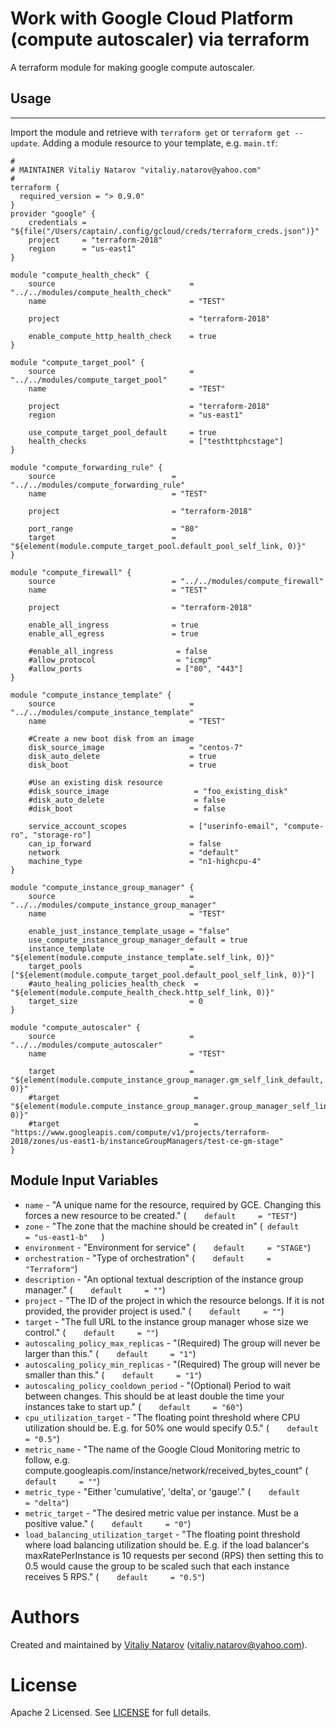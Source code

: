 # Work with Google Cloud  Platform (compute autoscaler) via terraform

A terraform module for making google compute autoscaler.
 
## Usage
--------

Import the module and retrieve with ```terraform get``` or ```terraform get --update```. Adding a module resource to your template, e.g. `main.tf`:

```
#
# MAINTAINER Vitaliy Natarov "vitaliy.natarov@yahoo.com"
#
terraform {
  required_version = "> 0.9.0"
}
provider "google" {
    credentials = "${file("/Users/captain/.config/gcloud/creds/terraform_creds.json")}"
    project     = "terraform-2018"
    region      = "us-east1"
}

module "compute_health_check" {
    source                              = "../../modules/compute_health_check"
    name                                = "TEST"

    project                             = "terraform-2018"

    enable_compute_http_health_check    = true
}

module "compute_target_pool" {
    source                              = "../../modules/compute_target_pool"
    name                                = "TEST"

    project                             = "terraform-2018"
    region                              = "us-east1"

    use_compute_target_pool_default     = true
    health_checks                       = ["testhttphcstage"]
}

module "compute_forwarding_rule" {
    source                          = "../../modules/compute_forwarding_rule"
    name                            = "TEST"

    project                         = "terraform-2018"

    port_range                      = "80"
    target                          = "${element(module.compute_target_pool.default_pool_self_link, 0)}"
}

module "compute_firewall" {
    source                          = "../../modules/compute_firewall"
    name                            = "TEST"

    project                         = "terraform-2018"

    enable_all_ingress              = true
    enable_all_egress               = true

    #enable_all_ingress              = false
    #allow_protocol                  = "icmp"
    #allow_ports                     = ["80", "443"]
}

module "compute_instance_template" {
    source                              = "../../modules/compute_instance_template"
    name                                = "TEST"

    #Create a new boot disk from an image
    disk_source_image                   = "centos-7"
    disk_auto_delete                    = true
    disk_boot                           = true

    #Use an existing disk resource
    #disk_source_image                   = "foo_existing_disk"
    #disk_auto_delete                    = false
    #disk_boot                           = false

    service_account_scopes              = ["userinfo-email", "compute-ro", "storage-ro"]
    can_ip_forward                      = false
    network                             = "default"
    machine_type                        = "n1-highcpu-4"
}

module "compute_instance_group_manager" {
    source                              = "../../modules/compute_instance_group_manager"
    name                                = "TEST"

    enable_just_instance_template_usage = "false"
    use_compute_instance_group_manager_default = true
    instance_template                   = "${element(module.compute_instance_template.self_link, 0)}"
    target_pools                        = ["${element(module.compute_target_pool.default_pool_self_link, 0)}"]
    #auto_healing_policies_health_check  = "${element(module.compute_health_check.http_self_link, 0)}"
    target_size                         = 0
} 

module "compute_autoscaler" {
    source                              = "../../modules/compute_autoscaler"
    name                                = "TEST"

    target                              = "${element(module.compute_instance_group_manager.gm_self_link_default, 0)}"
    #target                              = "${element(module.compute_instance_group_manager.group_manager_self_link, 0)}"
    #target                              = "https://www.googleapis.com/compute/v1/projects/terraform-2018/zones/us-east1-b/instanceGroupManagers/test-ce-gm-stage"
}

```

Module Input Variables
----------------------
- `name` - "A unique name for the resource, required by GCE. Changing this forces a new resource to be created." (`    default     = "TEST"`)
- `zone` - "The zone that the machine should be created in" (`  default     = "us-east1-b"    `)
- `environment` - "Environment for service" (`    default     = "STAGE"`)
- `orchestration` - "Type of orchestration" (`    default     = "Terraform"`)
- `description` - "An optional textual description of the instance group manager." (`    default     = ""`)
- `project` - "The ID of the project in which the resource belongs. If it is not provided, the provider project is used." (`    default     = ""`)
- `target` - "The full URL to the instance group manager whose size we control." (`    default     = ""`)
- `autoscaling_policy_max_replicas` - "(Required) The group will never be larger than this." (`    default     = "1"`)
- `autoscaling_policy_min_replicas` - "(Required) The group will never be smaller than this." (`    default     = "1"`)
- `autoscaling_policy_cooldown_period` - "(Optional) Period to wait between changes. This should be at least double the time your instances take to start up." (`    default     = "60"`)
- `cpu_utilization_target` - "The floating point threshold where CPU utilization should be. E.g. for 50% one would specify 0.5." (`    default     = "0.5"`)
- `metric_name` - "The name of the Google Cloud Monitoring metric to follow, e.g. compute.googleapis.com/instance/network/received_bytes_count" (`    default     = ""`)
- `metric_type` - "Either 'cumulative', 'delta', or 'gauge'." (`    default     = "delta"`)
- `metric_target` - "The desired metric value per instance. Must be a positive value." (`    default     = "0"`)
- `load_balancing_utilization_target` - "The floating point threshold where load balancing utilization should be. E.g. if the load balancer's maxRatePerInstance is 10 requests per second (RPS) then setting this to 0.5 would cause the group to be scaled such that each instance receives 5 RPS." (`    default     = "0.5"`)


Authors
=======

Created and maintained by [Vitaliy Natarov](https://github.com/SebastianUA)
(vitaliy.natarov@yahoo.com).

License
=======

Apache 2 Licensed. See [LICENSE](https://github.com/SebastianUA/terraform/blob/master/LICENSE) for full details.
